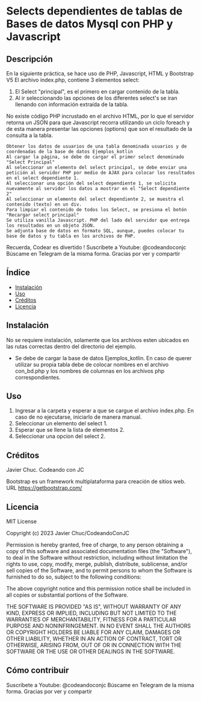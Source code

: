 # Selects dependientes de tablas de Bases de datos Mysql con PHP y Javascript


## Descripción

En la siguiente práctica, se hace uso de PHP, Javascript, HTML y Bootstrap V5
El archivo index.php, contiene 3 elementos select:
1. El Select "principal", es el primero en cargar contenido de la tabla.
2. Al ir seleccionando las opciones de los diferentes select's se iran llenando con información extraída de la tabla.

No existe código PHP incrustado en el archivo HTML, por lo que el servidor retorna un JSON para que Javascript recorra utilizando un ciclo foreach y de esta manera presentar las opciones (options) que son el resultado de la consulta a la tabla.



    Obtener los datos de usuarios de una tabla denominada usuarios y de coordenadas de la base de datos Ejemplos_kotlin
    Al cargar la página, se debe de cargar el primer select denominado "Select Principal"
    Al seleccionar un elemento del select principal, se debe enviar una petición al servidor PHP por medio de AJAX para colocar los resultados en el select dependiente 1.
    Al seleccionar una opción del select dependiente 1, se solicita nuevamente al servidor los datos a mostrar en el "Select dependiente 2"
    Al seleccionar un elemento del select dependiente 2, se muestra el contenido (texto) en un div.
    Para limpiar el contenido de todos los Select, se presiona el botón "Recargar select principal"
    Se utiliza vanilla Javascript. PHP del lado del servidor que entrega los resultados en un objeto JSON.
    Se adjunta base de datos en formato SQL, aunque, puedes colocar tu base de datos y tu tabla en los archivos de PHP.


Recuerda, Codear es divertido !
Suscribete a Youtube: @codeandoconjc
Búscame en Telegram de la misma forma.
Gracias por ver y compartir


## Índice

- [Instalación](#instalación)
- [Uso](#uso)
- [Créditos](#créditos)
- [Licencia](#licencia)


## Instalación

No se requiere instalación, solamente que los archivos esten ubicados en las rutas correctas dentro del directorio del ejemplo.

* Se debe de cargar la base de datos Ejemplos_kotlin. En caso de querer utilizar su propia tabla debe de colocar nombres en el archivo  con_bd.php y los nombres de columnas en los archivos php correspondientes.


## Uso

1. Ingresar a la carpeta y esperar a que se cargue el archivo index.php. En caso de no ejecutarse, iniciarlo de manera manual.
2. Seleccionar un elemento del select 1.
3. Esperar que se llene la lista de elementos 2.
4. Seleccionar una opcion del select 2.


## Créditos

Javier Chuc. Codeando con JC

Bootstrap es un framework multiplataforma para creación de sitios web. 
URL https://getbootstrap.com/

## Licencia

MIT License

Copyright (c) 2023 Javier Chuc/CodeandoConJC

Permission is hereby granted, free of charge, to any person obtaining a copy
of this software and associated documentation files (the "Software"), to deal
in the Software without restriction, including without limitation the rights
to use, copy, modify, merge, publish, distribute, sublicense, and/or sell
copies of the Software, and to permit persons to whom the Software is
furnished to do so, subject to the following conditions:

The above copyright notice and this permission notice shall be included in all
copies or substantial portions of the Software.

THE SOFTWARE IS PROVIDED "AS IS", WITHOUT WARRANTY OF ANY KIND, EXPRESS OR
IMPLIED, INCLUDING BUT NOT LIMITED TO THE WARRANTIES OF MERCHANTABILITY,
FITNESS FOR A PARTICULAR PURPOSE AND NONINFRINGEMENT. IN NO EVENT SHALL THE
AUTHORS OR COPYRIGHT HOLDERS BE LIABLE FOR ANY CLAIM, DAMAGES OR OTHER
LIABILITY, WHETHER IN AN ACTION OF CONTRACT, TORT OR OTHERWISE, ARISING FROM,
OUT OF OR IN CONNECTION WITH THE SOFTWARE OR THE USE OR OTHER DEALINGS IN THE
SOFTWARE.


## Cómo contribuir

Suscribete a Youtube: @codeandoconjc
Búscame en Telegram de la misma forma.
Gracias por ver y compartir


